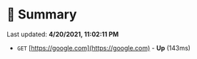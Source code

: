 # 📖 Summary
Last updated: **4/20/2021, 11:02:11 PM**

- `GET` [https://google.com](https://google.com) - **Up** (143ms)
